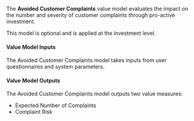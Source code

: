
The **Avoided Customer Complaints** value model evaluates the impact on the number and severity of customer complaints through pro-active investment. 

This model is optional and is applied at the investment level. 

#### Value Model Inputs

The Avoided Customer Complaints model takes inputs from user questionnaires and system parameters.

#### Value Model Outputs

The Avoided Customer Complaints model outputs two value measures:
- Expected Number of Complaints
- Complaint Risk